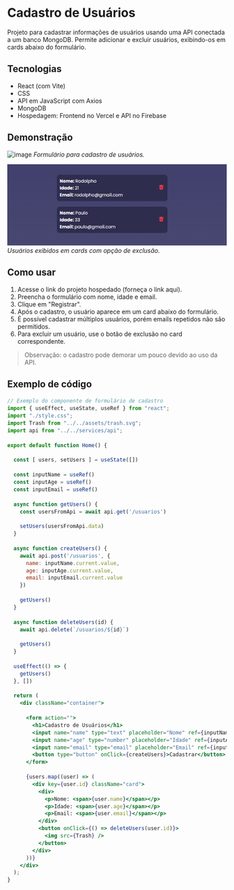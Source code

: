 # Cadastro de Usuários

Projeto para cadastrar informações de usuários usando uma API conectada a um banco MongoDB. Permite adicionar e excluir usuários, exibindo-os em cards abaixo do formulário.

## Tecnologias

- React (com Vite)  
- CSS  
- API em JavaScript com Axios  
- MongoDB  
- Hospedagem: Frontend no Vercel e API no Firebase  

## Demonstração

![image](https://github.com/user-attachments/assets/2212a93e-2ed4-4fe1-95fa-0810e7ad4bb8)
*Formulário para cadastro de usuários.*

![Lista de usuários cadastrados](./public/lista-de-usuarios.png)  
*Usuários exibidos em cards com opção de exclusão.*

## Como usar

1. Acesse o link do projeto hospedado (forneça o link aqui).  
2. Preencha o formulário com nome, idade e email.  
3. Clique em "Registrar".  
4. Após o cadastro, o usuário aparece em um card abaixo do formulário.  
5. É possível cadastrar múltiplos usuários, porém emails repetidos não são permitidos.  
6. Para excluir um usuário, use o botão de exclusão no card correspondente.

> Observação: o cadastro pode demorar um pouco devido ao uso da API.

## Exemplo de código

```jsx
// Exemplo do componente de formulário de cadastro
import { useEffect, useState, useRef } from "react";
import "./style.css";
import Trash from "../../assets/trash.svg";
import api from "../../services/api";

export default function Home() {

  const [ users, setUsers ] = useState([])

  const inputName = useRef()
  const inputAge = useRef()
  const inputEmail = useRef()

  async function getUsers() {
    const usersFromApi = await api.get('/usuarios')

    setUsers(usersFromApi.data)
  }

  async function createUsers() {
    await api.post('/usuarios', {
      name: inputName.current.value,
      age: inputAge.current.value,
      email: inputEmail.current.value
    })

    getUsers()
  }

  async function deleteUsers(id) {
    await api.delete(`/usuarios/${id}`)

    getUsers()
  }

  useEffect(() => {
    getUsers()
  }, [])

  return (
    <div className="container">

      <form action="">
        <h1>Cadastro de Usuários</h1>
        <input name="name" type="text" placeholder="Nome" ref={inputName}/>
        <input name="age" type="number" placeholder="Idade" ref={inputAge}/>
        <input name="email" type="email" placeholder="Email" ref={inputEmail}/>
        <button type="button" onClick={createUsers}>Cadastrar</button>
      </form>

      {users.map((user) => (
        <div key={user.id} className="card">
          <div>
            <p>Nome: <span>{user.name}</span></p>
            <p>Idade: <span>{user.age}</span></p>
            <p>Email: <span>{user.email}</span></p>
          </div>
          <button onClick={() => deleteUsers(user.id)}>
            <img src={Trash} />
          </button>
        </div>
      ))}
    </div>
  );
}
